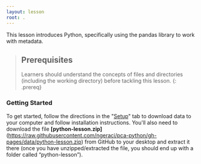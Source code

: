 ```yaml
---
layout: lesson
root: .
---
```


This lesson introduces Python, specifically using the pandas library to work with metadata.

> ## Prerequisites
>
> Learners should understand the concepts of files and directories (including the working directory) before tackling this lesson.
{: .prereq}


### Getting Started
To get started, follow the directions in the "[Setup](setup/)" tab to download data to your computer and follow installation instructions. You'll also need to download the file **[python-lesson.zip]**(https://raw.githubusercontent.com/ngeraci/pca-python/gh-pages/data/python-lesson.zip) from GitHub to your desktop and extract it there (once you have unzipped/extracted the file, you should end up with a folder called “python-lesson”).


